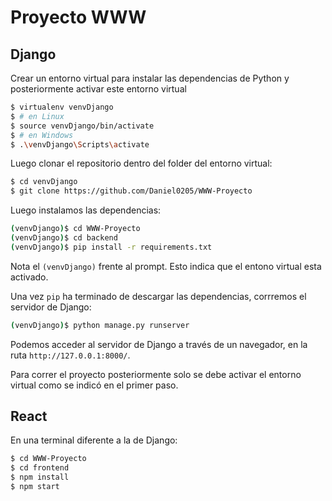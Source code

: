 # Proyecto WWW

## Django

Crear un entorno virtual para instalar las dependencias de Python y posteriormente activar este entorno virtual

```sh
$ virtualenv venvDjango
$ # en Linux 
$ source venvDjango/bin/activate
$ # en Windows 
$ .\venvDjango\Scripts\activate
```

Luego clonar el repositorio dentro del folder del entorno virtual:

```sh
$ cd venvDjango
$ git clone https://github.com/Daniel0205/WWW-Proyecto
```


Luego instalamos las dependencias:

```sh
(venvDjango)$ cd WWW-Proyecto
(venvDjango)$ cd backend
(venvDjango)$ pip install -r requirements.txt
```
Nota el `(venvDjango)` frente al prompt. Esto indica que el entono virtual esta activado.

Una vez `pip` ha terminado de descargar las dependencias, corrremos el servidor de Django:
```sh
(venvDjango)$ python manage.py runserver
```
Podemos acceder al servidor de Django a través de un navegador, en la ruta  `http://127.0.0.1:8000/`.

Para correr el proyecto posteriormente solo se debe activar el entorno virtual como se indicó en el primer paso.

## React

En una terminal diferente a la de Django:

```sh
$ cd WWW-Proyecto
$ cd frontend
$ npm install
$ npm start
```